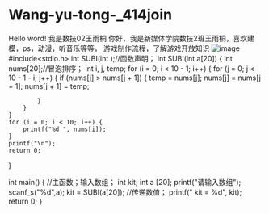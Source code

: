 # Wang-yu-tong-_414join
Hello word! 
我是数技02王雨桐
你好，我是新媒体学院数技2班王雨桐，喜欢建模，ps，动漫，听音乐等等，
游戏制作流程，了解游戏开放知识
![image](https://github.com/eveoc12/Wang-yu-tong-_414join/assets/147157295/20594405-6bf2-4f43-ab91-369fa882ce13)
#include<stdio.h>
int SUBI(int );//函数声明；
int SUBI(int a[20])
{
	int nums[20];//冒泡排序；
	int i, j, temp;
	for (i = 0; i < 10 - 1; i++) {
		for (j = 0; j < 10 - 1 - i; j++) {
			if (nums[j] > nums[j + 1]) {
				temp = nums[j];
				nums[j] = nums[j + 1];
				nums[j + 1] = temp;

			}
		}
	}
	for (i = 0; i < 10; i++) {
		printf("%d ", nums[i]);
	}
	printf("\n");
	return 0;
}

int main()  {   //主函数；输入数组；
	int kit; 
	int a [20];
	printf("请输入数组");
	scanf_s("%d",a);
	kit = SUBI(a[20]);  //传递数值；
	printf(" kit = %d", kit);
	return 0;
}



